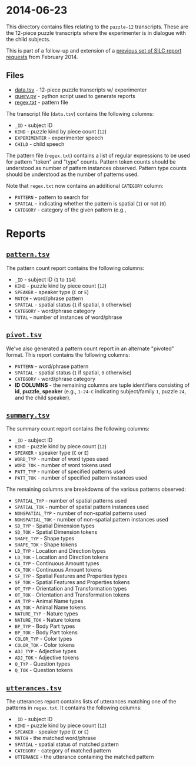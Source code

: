 # 2014-06-23 

This directory contains files relating to the `puzzle-12` transcripts.  These
are the 12-piece puzzle transcripts where the experimenter is in dialogue with
the child subjects.

This is part of a follow-up and extension of a [previous set of SILC report
requests](https://github.com/joyrexus/silc/tree/master/reports/joanna/2014-02-28) from February 2014.


## Files

* [data.tsv](data.tsv) - 12-piece puzzle transcripts w/ experimenter
* [query.py](query.py) - python script used to generate reports
* [regex.txt](../../regex.txt) - pattern file

The transcript file (`data.tsv`) contains the following columns:

* `_ID` - subject ID
* `KIND` - puzzle kind by piece count (`12`)
* `EXPERIMENTER` - experimenter speech
* `CHILD` - child speech

The pattern file (`regex.txt`) contains a list of regular expressions to be used for pattern "token" and "type" counts. Pattern token counts should be understood as number of pattern instances observed. Pattern type counts should be understood as the number of patterns used.  

Note that `regex.txt` now contains an additional `CATEGORY` column:

* `PATTERN` - pattern to search for
* `SPATIAL` - indicating whether the pattern is spatial (`1`) or not (`0`)
* `CATEGORY` - category of the given pattern (e.g., 


# Reports

## [`pattern.tsv`](pattern.tsv)

The pattern count report contains the following columns:

* `_ID` - subject ID (`1` to `114`)
* `KIND` - puzzle kind by piece count (`12`)
* `SPEAKER` - speaker type (`C` or `E`)
* `MATCH` - word/phrase pattern
* `SPATIAL` - spatial status (`1` if spatial, `0` otherwise)
* `CATEGORY` - word/phrase category
* `TOTAL` - number of instances of word/phrase


## [`pivot.tsv`](pivot.tsv)

We've also generated a pattern count report in an alternate "pivoted"
format.  This report contains the following columns:

* `PATTERN` - word/phrase pattern
* `SPATIAL` - spatial status (`1` if spatial, `0` otherwise)
* `CATEGORY` - word/phrase category
* **ID COLUMNS** - the remaining columns are tuple identifiers consisting of
  **id**, **puzzle**, **speaker** (e.g., `1-24-C` indicating subject/family
  `1`, puzzle `24`, and the child speaker).


## [`summary.tsv`](summary.tsv)

The summary count report contains the following columns:

* `_ID` - subject ID
* `KIND` - puzzle kind by piece count (`12`)
* `SPEAKER` - speaker type (`C` or `E`)
* `WORD_TYP` - number of word types used
* `WORD_TOK` - number of word tokens used
* `PATT_TYP` - number of specified patterns used
* `PATT_TOK` - number of specified pattern instances used

The remaining columns are breakdowns of the various patterns observed:

* `SPATIAL_TYP` - number of spatial patterns used
* `SPATIAL_TOK` - number of spatial pattern instances used
* `NONSPATIAL_TYP` - number of non-spatial patterns used
* `NONSPATIAL_TOK` - number of non-spatial pattern instances used
* `SD_TYP` - Spatial Dimension types
* `SD_TOK` - Spatial Dimension tokens
* `SHAPE_TYP` - Shape types
* `SHAPE_TOK` - Shape tokens
* `LD_TYP` - Location and Direction types
* `LD_TOK` - Location and Direction tokens
* `CA_TYP` - Continuous Amount types
* `CA_TOK` - Continuous Amount tokens
* `SF_TYP` - Spatial Features and Properties types
* `SF_TOK` - Spatial Features and Properties tokens
* `OT_TYP` - Orientation and Transformation types
* `OT_TOK` - Orientation and Transformation tokens
* `AN_TYP` - Animal Name types
* `AN_TOK` - Animal Name tokens
* `NATURE_TYP` - Nature types
* `NATURE_TOK` - Nature tokens
* `BP_TYP` - Body Part types
* `BP_TOK` - Body Part tokens
* `COLOR_TYP` - Color types
* `COLOR_TOK` - Color tokens
* `ADJ_TYP` - Adjective types
* `ADJ_TOK` - Adjective tokens
* `Q_TYP` - Question types
* `Q_TOK` - Question tokens


## [`utterances.tsv`](utterances.tsv)

The utterances report contains lists of utterances matching one of the
patterns in `regex.txt`.  It contains the following columns:

* `_ID` - subject ID
* `KIND` - puzzle kind by piece count (`12`)
* `SPEAKER` - speaker type (`C` or `E`)
* `MATCH` - the matched word/phrase
* `SPATIAL` - spatial status of matched pattern
* `CATEGORY` - category of matched pattern
* `UTTERANCE` - the utterance containing the matched pattern
